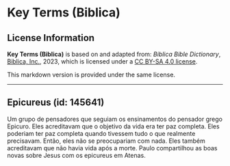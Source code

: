 # Key Terms (Biblica)

## License Information

**Key Terms (Biblica)** is based on and adapted from: _Biblica Bible Dictionary_, [Biblica, Inc.](https://www.biblica.com/), 2023, which is licensed under a [CC BY-SA 4.0 license](https://creativecommons.org/licenses/by-sa/4.0/legalcode.en).

This markdown version is provided under the same license.



--------------------------------

## Epicureus (id: 145641)

Um grupo de pensadores que seguiam os ensinamentos do pensador grego Epicuro. Eles acreditavam que o objetivo da vida era ter paz completa. Eles poderiam ter paz completa quando tivessem tudo o que realmente precisavam. Então, eles não se preocupariam com nada. Eles também acreditavam que não havia vida após a morte. Paulo compartilhou as boas novas sobre Jesus com os epicureus em Atenas.


